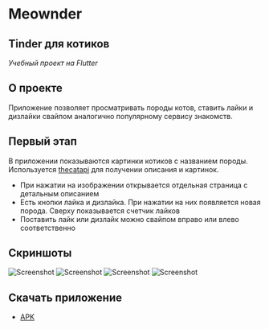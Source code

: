 # Meownder
## Tinder для котиков
_Учебный проект на Flutter_

## О проекте

Приложение позволяет просматривать породы котов, ставить лайки и дизлайки свайпом аналогично популярному сервису знакомств.

## Первый этап

В приложении показываются картинки котиков с названием породы. Используется [thecatapi](https://thecatapi.com/) для получении описания и картинок.

- При нажатии на изображении открывается отдельная страница с детальным описанием
- Есть кнопки лайка и дизлайка. При нажатии на них появляется новая порода. Сверху показывается счетчик лайков
- Поставить лайк или дизлайк можно свайпом вправо или влево соответственно


## Скриншоты

![Screenshot](img/photo_2025-03-20_19-35-34.jpg)
![Screenshot](img/photo_2025-03-20_19-35-43.jpg)
![Screenshot](img/photo_2025-03-20_19-35-48.jpg)
![Screenshot](img/photo_2025-03-20_19-35-53.jpg)

## Скачать приложение

- [APK](https://github.com/coolStory24/meownder/raw/master/apk/app-release.apk)

